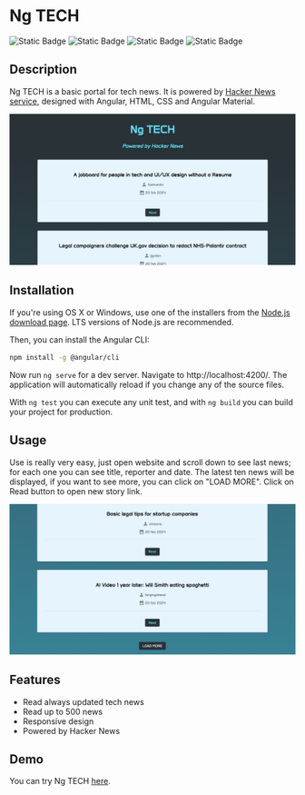 # Ng TECH
![Static Badge](https://img.shields.io/badge/HTML5-black?style=for-the-badge&logo=html5)
![Static Badge](https://img.shields.io/badge/CSS3-black?style=for-the-badge&logo=css3&logoColor=blue)
![Static Badge](https://img.shields.io/badge/TYPESCRIPT-black?style=for-the-badge&logo=typescript)
![Static Badge](https://img.shields.io/badge/ANGULAR-black?style=for-the-badge&logo=Angular&logoColor=red)

## Description
Ng TECH is a basic portal for tech news. It is powered by [Hacker News service](https://github.com/HackerNews/API), designed with Angular, HTML, CSS and Angular Material.

![Screenshot of index](src/assets/img/preview1.png)

## Installation
If you're using OS X or Windows, use one of the installers from the [Node.js download page](https://nodejs.org/en/download/). LTS versions of Node.js are recommended.

Then, you can install the Angular CLI:
```bash
npm install -g @angular/cli
```

Now run `ng serve` for a dev server. Navigate to http://localhost:4200/. The application will automatically reload if you change any of the source files.

With `ng test` you can execute any unit test, and with `ng build` you can build your project for production.

## Usage
Use is really very easy, just open website and scroll down to see last news; for each one you can see title, reporter and date. The latest ten news will be displayed, if you want to see more, you can click on "LOAD MORE". Click on Read button to open new story link.

![Screenshot of "LOAD MORE"](src/assets/img/preview2.png)

## Features
- Read always updated tech news
- Read up to 500 news
- Responsive design
- Powered by Hacker News

## Demo
You can try Ng TECH [here](https://ng-tech-d274a.web.app/).